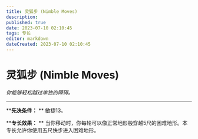 ```yaml
---
title: 灵狐步 (Nimble Moves)
description: 
published: true
date: 2023-07-10 02:10:45
tags: 专长
editor: markdown
dateCreated: 2023-07-10 02:10:45
---
```


# 灵狐步 (Nimble Moves)

_你能够轻松越过单独的障碍。_

* * *

****先决条件：** ** 敏捷13。

****专长效果：** ** 当你移动时，你每轮可以像正常地形般穿越5尺的困难地形。本专长允许你使用五尺快步进入困难地形。

